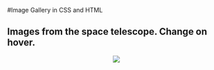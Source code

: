#Image Gallery in CSS and HTML

## Images from the space telescope. Change on hover.

<p align="center">
  <img src="https://i.ytimg.com/vi/Qu9z8ecA69c/maxresdefault.jpg">
</p>
